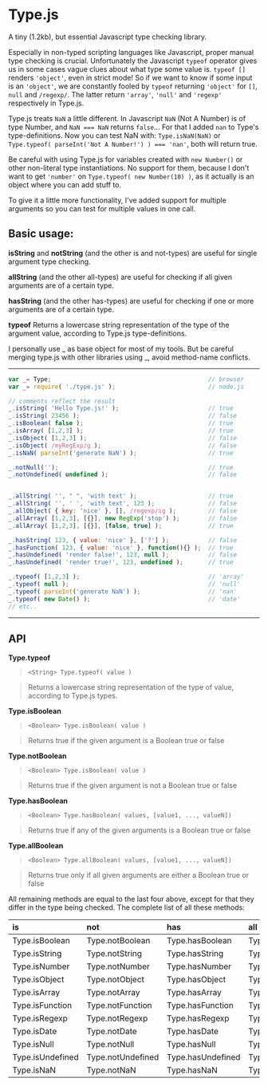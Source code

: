 Type.js
=========

A tiny (1.2kb), but essential Javascript type checking library.

Especially in non-typed scripting languages like Javascript, proper manual type checking is crucial. Unfortunately
the Javascript `typeof` operator gives us in some cases vague clues about what type some value is. `typeof []`
renders `'object'`, even in strict mode! So if we want to know if some input is an `'object'`, we are constantly fooled
by `typeof` returning `'object'` for `[]`, `null` and `/regexp/`. The latter return `'array'`, `'null'` and `'regexp'`
respectively in Type.js.

Type.js treats `NaN` a little different. In Javascript `NaN` (Not A Number) is of type Number, and `NaN === NaN`
returns `false`... For that I added `nan` to Type's type-definitions. Now you can test NaN with: `Type.isNaN(NaN)` or
`Type.typeof( parseInt('Not A Number!') ) === 'nan'`, both will return true.

Be careful with using Type.js for variables created with `new Number()` or other non-literal type instantiations. No
support for them, because I don't want to get `'number'` on `Type.typeof( new Number(10) )`, as it actually is an object
where you can add stuff to.

To give it a little more functionality, I've added support for multiple arguments so you can test for multiple values in one
call.

Basic usage:
------------

**isString** and **notString** (and the other is and not-types) are useful for single argument type checking.

**allString** (and the other all-types) are useful for checking if all given arguments are of a certain type.

**hasString** (and the other has-types) are useful for checking if one or more arguments are of a certain type.

**typeof** Returns a lowercase string representation of the type of the argument value, according to Type.js type-definitions.

I personally use _ as base object for most of my tools. But be careful merging type.js with other libraries using _, avoid
method-name conflicts.

___

```javascript
var _= Type;											// browser
var _= require( './type.js' );							// node.js

// comments reflect the result
_.isString( 'Hello Type.js!' );							// true
_.isString( 23456 );									// false
_.isBoolean( false );									// true
_.isArray( [1,2,3] );									// true
_.isObject( [1,2,3] );									// false
_.isObject( /myRegExp/g );								// false
_.isNaN( parseInt('generate NaN') );					// true

_.notNull('');											// true
_.notUndefined( undefined );							// false


_.allString( '', " ", 'with text' );					// true
_.allString( '', ' ', 'with text', 123 );				// false
_.allObject( { key: 'nice' }, [], /regexp/ig );			// false
_.allArray( [1,2,3], [{}], new RegExp('stop') );		// false
_.allArray( [1,2,3], [{}], [false, true] );				// true

_.hasString( 123, { value: 'nice' }, ['?'] );			// false
_.hasFunction( 123, { value: 'nice' }, function(){} );	// true
_.hasUndefined( 'render false!', 123, null );			// false
_.hasUndefined( 'render true!', 123, undefined );		// true

_.typeof( [1,2,3] );									// 'array'
_.typeof( null );										// 'null'
_.typeof( parseInt('generate NaN') );					// 'nan'
_.typeof( new Date() );									// 'date'
// etc..
```
___
API
---

**Type.typeof**
> `<String> Type.typeof( value )`

> Returns a lowercase string representation of the type of value, according to Type.js types.

**Type.isBoolean**
> `<Boolean> Type.isBoolean( value )`

> Returns true if the given argument is a Boolean true or false

**Type.notBoolean**
> `<Boolean> Type.isBoolean( value )`

> Returns true if the given argument is not a Boolean true or false

**Type.hasBoolean**
> `<Boolean> Type.hasBoolean( values, [value1, ..., valueN])`

> Returns true if any of the given arguments is a Boolean true or false

**Type.allBoolean**
> `<Boolean> Type.allBoolean( values, [value1, ..., valueN])`

> Returns true only if all given arguments are either a Boolean true or false

All remaining methods are equal to the last four above, except for that they differ in the type being checked. The complete
list of all these methods:


is						|not						|has						|all
:-----------------|:-------------------|:-------------------|:------------------
Type.isBoolean		|Type.notBoolean		|Type.hasBoolean		|Type.allBoolean
Type.isString		|Type.notString		|Type.hasString		|Type.allString
Type.isNumber		|Type.notNumber		|Type.hasNumber		|Type.allNumber
Type.isObject		|Type.notObject		|Type.hasObject		|Type.allObject
Type.isArray		|Type.notArray			|Type.hasArray			|Type.allArray
Type.isFunction	|Type.notFunction		|Type.hasFunction		|Type.allFunction
Type.isRegexp		|Type.notRegexp		|Type.hasRegexp		|Type.allRegexp
Type.isDate			|Type.notDate			|Type.hasDate			|Type.allDate
Type.isNull			|Type.notNull			|Type.hasNull			|Type.allNull
Type.isUndefined	|Type.notUndefined	|Type.hasUndefined	|Type.allUndefined
Type.isNaN			|Type.notNaN			|Type.hasNaN			|Type.allNaN

